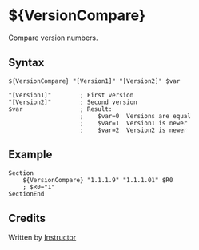 # ${VersionCompare}

Compare version numbers.

## Syntax

    ${VersionCompare} "[Version1]" "[Version2]" $var

    "[Version1]"        ; First version
    "[Version2]"        ; Second version
    $var                ; Result:
                        ;    $var=0  Versions are equal
                        ;    $var=1  Version1 is newer
                        ;    $var=2  Version2 is newer

## Example

    Section
        ${VersionCompare} "1.1.1.9" "1.1.1.01" $R0
        ; $R0="1"
    SectionEnd

## Credits

Written by [Instructor][1]

[1]: http://nsis.sourceforge.net/User:Instructor
